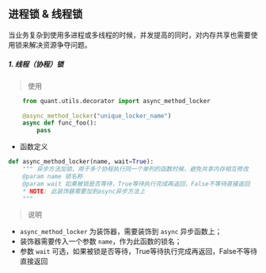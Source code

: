 
## 进程锁 & 线程锁

当业务复杂到使用多进程或多线程的时候，并发提高的同时，对内存共享也需要使用锁来解决资源争夺问题。


##### 1. 线程（协程）锁

> 使用  

```python
    from quant.utils.decorator import async_method_locker
    
    @async_method_locker("unique_locker_name")
    async def func_foo():
        pass
```

- 函数定义
```python
def async_method_locker(name, wait=True):
    """ 异步方法加锁，用于多个协程执行同一个单列的函数时候，避免共享内存相互修改
    @param name 锁名称
    @param wait 如果被锁是否等待，True等待执行完成再返回，False不等待直接返回
    * NOTE: 此装饰器需要加到async异步方法上
    """
```

> 说明  
- `async_method_locker` 为装饰器，需要装饰到 `async` 异步函数上；
- 装饰器需要传入一个参数 `name`，作为此函数的锁名；
- 参数 `wait` 可选，如果被锁是否等待，True等待执行完成再返回，False不等待直接返回
